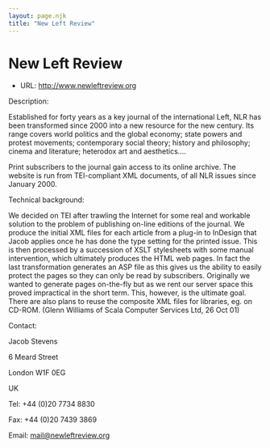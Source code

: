 ```yaml
---
layout: page.njk
title: "New Left Review"
---
```

# New Left Review








* URL: <http://www.newleftreview.org>



Description:



Established for forty years as a key journal of the international Left, NLR has been
 transformed since 2000 into a new resource for the new century. Its range covers world
 politics and the global economy; state powers and protest movements; contemporary
 social theory; history and philosophy; cinema and literature; heterodox art and aesthetics....



Print subscribers to the journal gain access to its online archive. The website is
 run from TEI-compliant XML documents, of all NLR issues since January 2000.



Technical background:




We decided on TEI after trawling
 the Internet for some real and workable solution to the problem of
 publishing on-line editions of the journal. We produce the initial XML files for each article from
 a plug-in to 
 InDesign that Jacob applies once he has
 done the type setting for the printed issue. This is then processed by
 a succession of XSLT stylesheets with some manual intervention, which
 ultimately produces the HTML web pages. In fact the last
 transformation generates an ASP file as this gives us the ability to
 easily protect the pages so they can only be read by subscribers.
 Originally we wanted to generate pages 
 on-the-fly
 but as we rent our server space this proved impractical in the short
 term. This, however, is the ultimate goal. There are also plans to
 reuse the composite XML files for libraries, eg. on CD-ROM. (Glenn
 Williams of Scala Computer Services Ltd, 26 Oct 01)



Contact:



Jacob Stevens



6 Meard Street


London W1F 0EG


UK


Tel: +44 (0)20 7734 8830


Fax: +44 (0)20 7439 3869


Email: [mail@newleftreview.org](mailto:mail@newleftreview.org)





